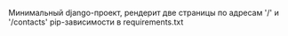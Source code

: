 Минимальный django-проект, рендерит две страницы по адресам '/' и '/contacts'
pip-зависимости в requirements.txt
